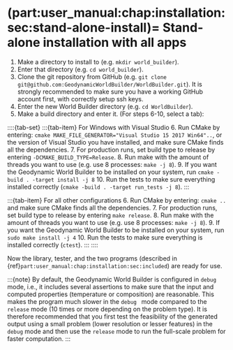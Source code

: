 (part:user_manual:chap:installation:sec:stand-alone-install)=
Stand-alone installation with all apps
======================================

1. Make a directory to install to (e.g. `mkdir world_builder`).
2. Enter that directory (e.g. `cd world_builder`).
3. Clone the git repository from GitHub (e.g. `git clone git@github.com:GeodynamicWorldBuilder/WorldBuilder.git`). It is strongly recommended to make sure you have a working GitHub account first, with correctly setup ssh keys.
4. Enter the new World Builder directory (e.g. `cd WorldBuilder`).
5. Make a build directory and enter it.
(For steps 6-10, select a tab):

::::{tab-set}
:::{tab-item} For Windows with Visual Studio
6. Run CMake by entering: `cmake MAKE_FILE_GENERATOR="Visual Studio 15 2017 Win64"..`, or the version of Visual Studio you have installed, and make sure CMake finds all the dependencies.
7. For production runs, set build type to release by entering `-DCMAKE_BUILD_TYPE=Release`.
8. Run make with the amount of threads you want to use (e.g. use 8 processes: `make -j 8`).
9. If you want the Geodynamic World Builder to be installed on your system, run `cmake -build . -target install -j 8`
10. Run the tests to make sure everything installed correctly (`cmake -build . -target run_tests -j 8`).
:::

:::{tab-item} For all other configurations
6. Run CMake by entering: `cmake ..` and make sure CMake finds all the dependencies.
7. For production runs, set build type to release by entering `make release`.
8. Run make with the amount of threads you want to use (e.g. use 8 processes: `make -j 8`).
9. If you want the Geodynamic World Builder to be installed on your system, run `sudo make install -j 4`
10. Run the tests to make sure everything is installed correctly (`ctest`).
:::
::::


Now the library, tester, and the two programs (described in {ref}`part:user_manual:chap:installation:sec:included`) are ready for use.

:::{note}
By default, the Geodynamic World Builder is configured in `debug` mode, i.e., it includes several assertions to make sure that the input and computed properties (temperature or composition) are reasonable. This makes the program much slower in the `debug ` mode compared to the `release` mode (10 times or more depending on the problem type). It is therefore recommended that you first test the feasibility of the generated output using a small problem (lower resolution or lesser features) in the `debug` mode and then use the `release` mode to run the full-scale problem for faster computation.
:::
